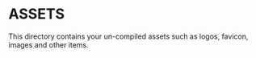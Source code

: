 # ASSETS

This directory contains your un-compiled assets such as logos, favicon, images and other items.
